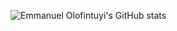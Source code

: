 
![Emmanuel Olofintuyi's GitHub stats](https://github-readme-stats.vercel.app/api?username=EmmanuelOlofintuyi&show_icons=true&theme=merko)

